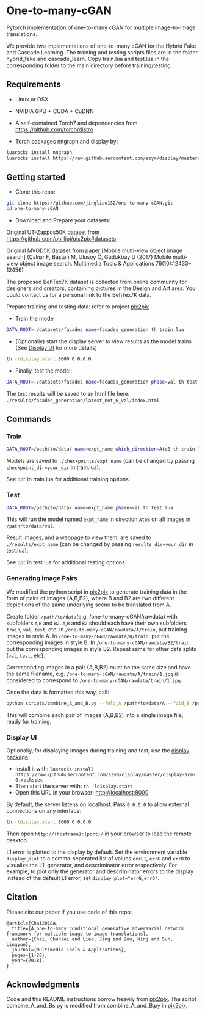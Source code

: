 # One-to-many-cGAN
Pytorch implementation of one-to-many cGAN for multiple image-to-image translations.

We provide two implementations of one-to-many cGAN for the Hybrid Fake and Cascade Learning. The training and testing scripts files are in the folder hybrid_fake and cascade_learn. Copy train.lua and test.lua in the corresponding folder to the main directory before training/testing.

## Requirements
- Linux or OSX
- NVIDIA GPU + CUDA + CuDNN

- A self-contained Torch7 and dependencies from https://github.com/torch/distro

- Torch packages nngraph and display by:
```bash
luarocks install nngraph
luarocks install https://raw.githubusercontent.com/szym/display/master/display-scm-0.rockspec
```

## Getting started
- Clone this repo:
```bash
git clone https://github.com/jingliao132/one-to-many-cGAN.git
cd one-to-many-cGAN
```

- Download and Prepare your datasets:

Original UT-Zappos50K dataset from https://github.com/phillipi/pix2pix#datasets

Original MVOD5K dataset from paper [Mobile multi-view object image search] (Çalışır F, Baştan M, Ulusoy Ö, Güdükbay U (2017) Mobile multi-view object image search. Multimedia Tools & Applications 76(10):12433–12456)

The proposed BehTex7K dataset is collected from online community for designers and creators, containing pictures in the Design and Art area. You could contact us for a personal link to the BehTex7K data.

Prepare training and testing data: refer to project [pix2pix](https://github.com/phillipi/pix2pix#setup-training-and-test-data)

- Train the model
```bash
DATA_ROOT=./datasets/facades name=facades_generation th train.lua
```
- (Optionally) start the display server to view results as the model trains (See [Display UI](#display-ui) for more details)
```bash
th -ldisplay.start 8000 0.0.0.0
```

- Finally, test the model:
```bash
DATA_ROOT=./datasets/facades name=facades_generation phase=val th test.lua
```
The test results will be saved to an html file here: `./results/facades_generation/latest_net_G_val/index.html`.

## Commands
### Train
```bash
DATA_ROOT=/path/to/data/ name=expt_name which_direction=AtoB th train.lua
```

Models are saved to `./checkpoints/expt_name` (can be changed by passing `checkpoint_dir=your_dir` in train.lua).

See `opt` in train.lua for additional training options.

### Test
```bash
DATA_ROOT=/path/to/data/ name=expt_name phase=val th test.lua
```

This will run the model named `expt_name` in direction `AtoB` on all images in `/path/to/data/val`.

Result images, and a webpage to view them, are saved to `./results/expt_name` (can be changed by passing `results_dir=your_dir` in test.lua).

See `opt` in test.lua for additional testing options.

### Generating image Pairs
We modified the python script in [pix2pix](https://github.com/phillipi/pix2pix) to generate training data in the form of pairs of images {A,B,B2}, where B and B2 are two different depicitions of the same underlying scene to be translated from A.

Create folder `/path/to/data`(e.g. /one-to-many-cGAN/rawdata) with subfolders `A`,`B` and `B2`. `A`,`B` and `B2` should each have their own subfolders `train`, `val`, `test`, etc. In `/one-to-many-cGAN/rawdata/A/train`, put training images in style A. In `/one-to-many-cGAN/rawdata/B/train`, put the corresponding images in style B. In `/one-to-many-cGAN/rawdata/B2/train`, put the corresponding images in style B2. Repeat same for other data splits (`val`, `test`, etc).

Corresponding images in a pair {A,B,B2} must be the same size and have the same filename, e.g. `/one-to-many-cGAN/rawdata/A/train/1.jpg` is considered to correspond to `/one-to-many-cGAN/rawdata/train/1.jpg`.

Once the data is formatted this way, call:
```bash
python scripts/combine_A_and_B.py --fold_A /path/to/data/A --fold_B /path/to/data/B --fold_B2 /path/to/data/B2 --fold_AB /path/to/data
```

This will combine each pair of images (A,B,B2) into a single image file, ready for training.

### Display UI
Optionally, for displaying images during training and test, use the [display package](https://github.com/szym/display).

- Install it with: `luarocks install https://raw.githubusercontent.com/szym/display/master/display-scm-0.rockspec`
- Then start the server with: `th -ldisplay.start`
- Open this URL in your browser: [http://localhost:8000](http://localhost:8000)

By default, the server listens on localhost. Pass `0.0.0.0` to allow external connections on any interface:
```bash
th -ldisplay.start 8000 0.0.0.0
```
Then open `http://(hostname):(port)/` in your browser to load the remote desktop.

L1 error is plotted to the display by default. Set the environment variable `display_plot` to a comma-seperated list of values `errL1`, `errG` and `errD` to visualize the L1, generator, and descriminator error respectively. For example, to plot only the generator and descriminator errors to the display instead of the default L1 error, set `display_plot="errG,errD"`.

## Citation
Please cite our paper if you use code of this repo:
```
@article{Chai2018A,
  title={A one-to-many conditional generative adversarial network framework for multiple image-to-image translations},
  author={Chai, Chunlei and Liao, Jing and Zou, Ning and Sun, Lingyun},
  journal={Multimedia Tools & Applications},
  pages={1-28},
  year={2018},
}
```
## Acknowledgments
Code and this README instructions borrow heavily from [pix2pix](https://github.com/phillipi/pix2pix). The script combine_A_and_Bs.py is modified from combine_A_and_B.py in [pix2pix](https://github.com/phillipi/pix2pix).
